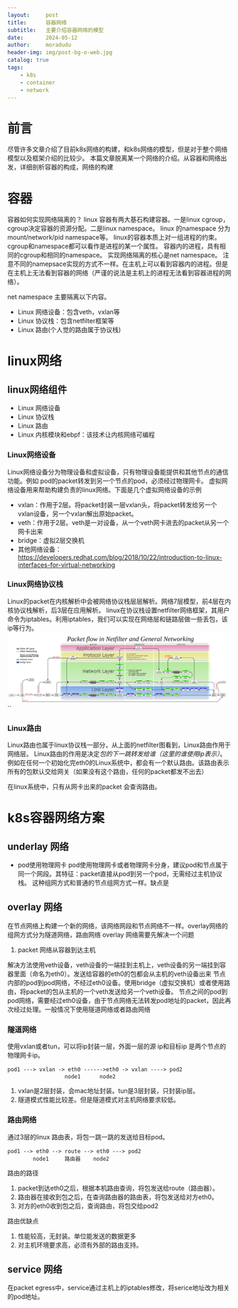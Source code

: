 ```yaml
---
layout:     post
title:      容器网络
subtitle:   主要介绍容器网络的模型
date:       2024-05-12
author:     moradudu
header-img: img/post-bg-o-web.jpg
catalog: true
tags:
    - k8s
    - container
    - network
---
```


# 前言

尽管许多文章介绍了目前k8s网络的构建，和k8s网络的模型，但是对于整个网络模型以及框架介绍的比较少。
本篇文章脱离某一个网络的介绍。从容器和网络出发，详细剖析容器的构成，网络的构建

# 容器

容器如何实现网络隔离的？
linux 容器有两大基石构建容器。一是linux cgroup，cgroup决定容器的资源分配。二是linux namespace。 linux 的namespace 分为mount/network/pid namespace等。
linux的容器本质上对一组进程的约束。cgroup和namespace都可以看作是进程的某一个属性。
容器内的进程，具有相同的cgroup和相同的namespace。
实现网络隔离的核心是net namespace。
注意不同的namepsace实现的方式不一样。在主机上可以看到容器内的进程。但是在主机上无法看到容器的网络（严谨的说法是主机上的进程无法看到容器进程的网络）。
 
net namespace 主要隔离以下内容。
* Linux 网络设备：包含veth，vxlan等
* Linux 协议栈：包含netfilter框架等
* Linux 路由(个人觉的路由属于协议栈)

# linux网络

## linux网络组件

* Linux 网络设备
* Linux 协议栈
* Linux 路由
* Linux 内核模块和ebpf：该技术让内核网络可编程

### Linux网络设备

Linux网络设备分为物理设备和虚拟设备，只有物理设备能提供和其他节点的通信功能。例如 pod的packet转发到另一个节点的pod，必须经过物理网卡。
虚拟网络设备用来帮助构建负责的linux网络。下面是几个虚拟网络设备的示例

* vxlan：作用于2层。将packet封装一层vxlan头，将packet转发给另一个vxlan设备，另一个vxlan解出原始packet。
* veth：作用于2层。veth是一对设备，从一个veth网卡进去的packet从另一个网卡出来
* bridge：虚拟2层交换机
* 其他网络设备：https://developers.redhat.com/blog/2018/10/22/introduction-to-linux-interfaces-for-virtual-networking

### Linux网络协议栈

Linux的packet在内核解析中会被网络协议栈层层解析。网络7层模型，前4层在内核协议栈解析，后3层在应用解析。
linux在协议栈设置netfilter网络框架，其用户命令为iptables。利用iptables，我们可以实现在网络层和链路层做一些丢包，该ip等行为。
![alt text](../img/2024-05-12-netfilter.png)``

### Linux路由

Linux路由也属于linux协议栈一部分，从上面的netfilter图看到，Linux路由作用于网络层。
Linux路由的作用是决定*包的下一跳转发给谁（这里的谁使用ip表示）*。
例如在任何一个初始化完eth0的Linux系统中，都会有一个默认路由。该路由表示所有的包默认交给网关（如果没有这个路由，任何的packet都发不出去）

在linux系统中，只有从网卡出来的packet 会查询路由。

# k8s容器网络方案

## underlay 网络

* pod使用物理网卡
pod使用物理网卡或者物理网卡分身，建议pod和节点属于同一个网段。其特征：packet直接从pod到另一个pod，无需经过主机协议栈。
这种组网方式和普通的节点组网方式一样。缺点是

## overlay 网络

在节点网络上构建一个新的网络，该网络网段和节点网络不一样。overlay网络的组网方式分为隧道网络，路由网络
overlay 网络需要先解决一个问题
1. packet 网络从容器到达主机

解决方法使用veth设备，veth设备的一端挂到主机上，veth设备的另一端挂到容器里面（命名为eth0）。发送给容器的eth0的包都会从主机的veth设备出来
节点内部的pod到pod网络，不经过eth0设备。使用bridge（虚拟交换机）或者使用路由，将packet的包从主机的一个veth发送给另一个veth设备。
节点之间的pod到pod网络，需要经过eth0设备，由于节点网络无法转发pod地址的packet，因此再次经过处理。一般情况下使用隧道网络或者路由网络

### 隧道网络

使用vxlan或者tun，可以将ip封装一层，外面一层的源 ip和目标ip 是两个节点的物理网卡ip。

```
pod1 ---> vxlan -> eth0 ------>eth0 -> vxlan ----> pod2
                  node1      node2
```
1. vxlan是2层封装，会mac地址封装。tun是3层封装，只封装ip层。
2. 隧道模式性能比较差。但是隧道模式对主机网络要求较低。

### 路由网络

通过3层的linux 路由表，将包一跳一跳的发送给目标pod。
```
pod1 --> eth0 --> route --> eth0 ---> pod2
        node1     路由器    node2
```
路由的路径
1. packet到达eth0之后，根据本机路由查询，将包发送给route（路由器）。
2. 路由器在接收到包之后，在查询路由器的路由表，将包发送给对方eth0。
3. 对方的eth0收到包之后，查询路由，将包交给pod2

路由优缺点
1. 性能较高，无封装。单位能发送的数据更多
2. 对主机环境要求高，必须有外部的路由支持。

## service 网络

在packet egress中，service通过主机上的iptables修改，将serice地址改为相关的pod地址。
